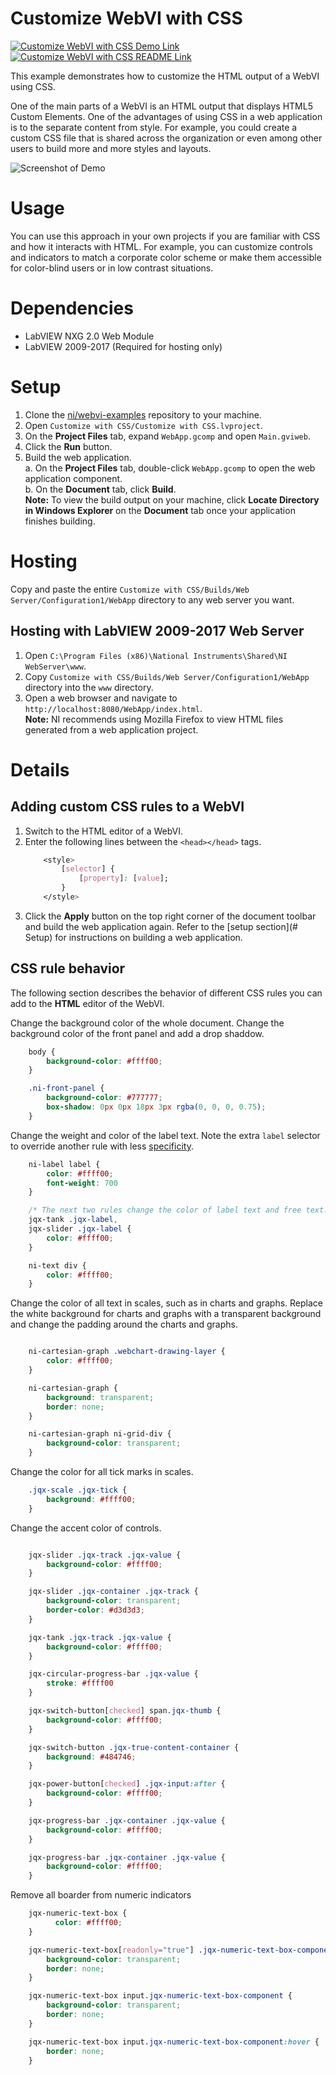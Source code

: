 # Customize WebVI with CSS
[![Customize WebVI with CSS Demo Link](https://img.shields.io/badge/Details-Demo_Link-green.svg)](https://ni.github.io/webvi-examples/Customize%20with%20CSS/Builds/Web%20Server/Configuration1/WebApp/Main.html)
[![Customize WebVI with CSS README Link](https://img.shields.io/badge/Details-README_Link-orange.svg)](https://github.com/ni/webvi-examples/tree/master/Customize%20with%20CSS)

This example demonstrates how to customize the HTML output of a WebVI using CSS.

One of the main parts of a WebVI is an HTML output that displays HTML5 Custom Elements. One of the advantages of using CSS in a web application is to the separate content from style. For example, you could create a custom CSS file that is shared across the organization or even among other users to build more and more styles and layouts.

![Screenshot of Demo](https://ni.github.io/webvi-examples/Customize%20with%20CSS/Screenshot.gif)

# Usage

You can use this approach in your own projects if you are familiar with CSS and how it interacts with HTML. For example, you can customize controls and indicators to match a corporate color scheme or make them accessible for color-blind users or in low contrast situations.

# Dependencies
- LabVIEW NXG 2.0 Web Module
- LabVIEW 2009-2017 (Required for hosting only)

# Setup
1. Clone the [ni/webvi-examples](https://github.com/ni/webvi-examples) repository to your machine.
2. Open `Customize with CSS/Customize with CSS.lvproject`.
3. On the **Project Files** tab, expand `WebApp.gcomp` and open `Main.gviweb`.
4. Click the **Run** button.
5. Build the web application.  
  a. On the **Project Files** tab, double-click `WebApp.gcomp` to open the web application component.  
  b. On the **Document** tab, click **Build**.  
**Note:** To view the build output on your machine, click **Locate Directory in Windows Explorer** on the **Document** tab once your application finishes building.

# Hosting

Copy and paste the entire `Customize with CSS/Builds/Web Server/Configuration1/WebApp` directory to any web server you want.

## Hosting with LabVIEW 2009-2017 Web Server

1. Open `C:\Program Files (x86)\National Instruments\Shared\NI WebServer\www`.
2. Copy `Customize with CSS/Builds/Web Server/Configuration1/WebApp` directory into the `www` directory.
3. Open a web browser and navigate to `http://localhost:8080/WebApp/index.html`.  
**Note:** NI recommends using Mozilla Firefox to view HTML files generated from a web application project.

# Details

## Adding custom CSS rules to a WebVI
1. Switch to the HTML editor of a WebVI.
2. Enter the following lines between the `<head></head>` tags.  
    ```css
        <style>
            [selector] {
                [property]: [value];
            }
        </style>
    ```
3. Click the **Apply** button on the top right corner of the document toolbar and build the web application again. Refer to the [setup section](# Setup) for instructions on building a web application.

## CSS rule behavior
The following section describes the behavior of  different CSS rules you can add to the **HTML** editor of the WebVI.

Change the background color of the whole document. Change the background color of the front panel and add a drop shaddow.
```css
    body {
        background-color: #ffff00;
    }

    .ni-front-panel {
        background-color: #777777;
        box-shadow: 0px 0px 18px 3px rgba(0, 0, 0, 0.75);
    }
```

Change the weight and color of the label text. Note the extra `label` selector to override another rule with less [specificity](https://www.w3.org/TR/css3-selectors/#specificity).
```css
    ni-label label {
        color: #ffff00;
        font-weight: 700
    }

    /* The next two rules change the color of label text and free text. */
    jqx-tank .jqx-label,
    jqx-slider .jqx-label {
        color: #ffff00;
    }

    ni-text div {
        color: #ffff00;
    }

```

Change the color of all text in scales, such as in charts and graphs. Replace the white background for charts and graphs with a transparent background and change the padding around the charts and graphs.
```css

    ni-cartesian-graph .webchart-drawing-layer {
        color: #ffff00;
    }

    ni-cartesian-graph {
        background: transparent;
        border: none;
    }

    ni-cartesian-graph ni-grid-div {
        background-color: transparent;
    }
```

Change the color for all tick marks in scales.
```css
    .jqx-scale .jqx-tick {
        background: #ffff00;
    }
```


Change the accent color of controls.
```css

    jqx-slider .jqx-track .jqx-value {
        background-color: #ffff00;
    }

    jqx-slider .jqx-container .jqx-track {
        background-color: transparent;
        border-color: #d3d3d3;
    }

    jqx-tank .jqx-track .jqx-value {
        background-color: #ffff00;
    }

    jqx-circular-progress-bar .jqx-value {
        stroke: #ffff00
    }

    jqx-switch-button[checked] span.jqx-thumb {
        background-color: #ffff00;
    }

    jqx-switch-button .jqx-true-content-container {
        background: #484746;
    }

    jqx-power-button[checked] .jqx-input:after {
        background-color: #ffff00;
    }

    jqx-progress-bar .jqx-container .jqx-value {
        background-color: #ffff00;
    }

    jqx-progress-bar .jqx-container .jqx-value {
        background-color: #ffff00;
    }
```

Remove all boarder from  numeric indicators
```css
    jqx-numeric-text-box {
          color: #ffff00;
    }

    jqx-numeric-text-box[readonly="true"] .jqx-numeric-text-box-component {
        background-color: transparent;
        border: none;
    }

    jqx-numeric-text-box input.jqx-numeric-text-box-component {
        background-color: transparent;
        border: none;
    }

    jqx-numeric-text-box input.jqx-numeric-text-box-component:hover {
        border: none;
    }
```
